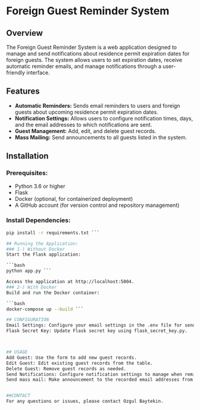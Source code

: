 # Foreign Guest Reminder System

## Overview
The Foreign Guest Reminder System is a web application designed to manage and send notifications about residence permit expiration dates for foreign guests. The system allows users to set expiration dates, receive automatic reminder emails, and manage notifications through a user-friendly interface.

## Features
- **Automatic Reminders:** Sends email reminders to users and foreign guests about upcoming residence permit expiration dates.
- **Notification Settings:** Allows users to configure notification times, days, and the email addresses to which notifications are sent.
- **Guest Management:** Add, edit, and delete guest records.
- **Mass Mailing:** Send announcements to all guests listed in the system.

## Installation

### Prerequisites:
- Python 3.6 or higher
- Flask
- Docker (optional, for containerized deployment)
- A GitHub account (for version control and repository management)

### Install Dependencies:

```bash 
pip install -r requirements.txt ```

## Running the Application:
### 1-) Without Docker
Start the Flask application:

```bash 
python app.py ```

Access the application at http://localhost:5004.
### 2-) With Docker
Build and run the Docker container:

```bash
docker-compose up --build ```

## CONFIGURATION
Email Settings: Configure your email settings in the .env file for sending notifications.
Flask Secret Key: Update Flask secret key using flask_secret_key.py.



## USAGE
Add Guest: Use the form to add new guest records.
Edit Guest: Edit existing guest records from the table.
Delete Guest: Remove guest records as needed.
Send Notifications: Configure notification settings to manage when reminders are sent.
Send mass mail: Make announcement to the recorded email addresses from the guests.json file.


##CONTACT
For any questions or issues, please contact Ozgul Baytekin.
